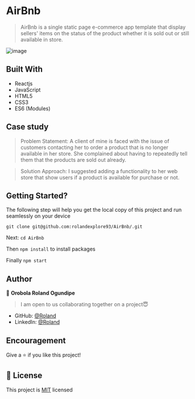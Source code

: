 # AirBnb
> AirBnb is a single static page e-commerce app template that display sellers' items on the status of the product whether it is sold out or still available in store.

![image](https://user-images.githubusercontent.com/63131597/162750327-4333d552-0cd9-4b24-a96d-944154423e96.png)

## Built With
- Reactjs
- JavaScript
- HTML5
- CSS3
- ES6 (Modules)

## Case study
> Problem Statement: A client of mine is faced with the issue of customers contacting her to order a product that is no longer available in her store. She complained about having to repeatedly tell them that the products are sold out already.

> Solution Approach: I suggested adding a functionality to her web store that show users if a product is available for purchase or not.

## Getting Started?
The following step will help you get the local copy of this project and run seamlessly on your device

`git clone git@github.com:rolandexplore93/AirBnb/.git`

Next: `cd AirBnb`

Then `npm install` to install packages

Finally `npm start`

## Author
👤 **Orobola Roland Ogundipe**
> I am open to us collaborating together on a project😇
- GitHub: [@Roland](https://github.com/rolandexplore93)
- LinkedIn: [@Roland](https://www.linkedin.com/in/roland-orobola/)

## Encouragement
Give a ⭐️ if you like this project!

## 📝 License
This project is [MIT](./MIT.md) licensed
